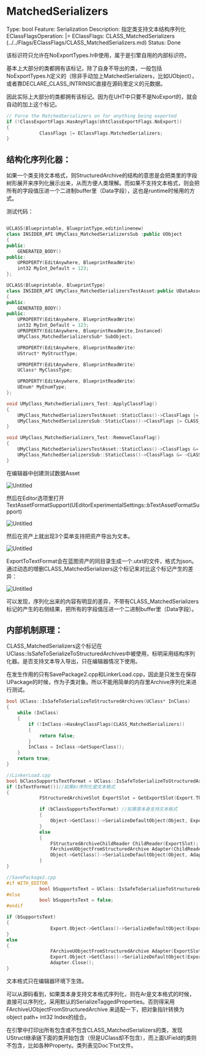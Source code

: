 # MatchedSerializers

Type: bool
Feature: Serialization
Description: 指定类支持文本结构序列化
EClassFlagsOperation: |=
EClassFlags: CLASS_MatchedSerializers (../../Flags/EClassFlags/CLASS_MatchedSerializers.md)
Status: Done

该标识符只允许在NoExportTypes.h中使用，属于是引擎自用的内部标识符。

基本上大部分的类都拥有该标记，除了自身不导出的类，一般包括NoExportTypes.h定义的（除非手动加上MatchedSerializers，比如UObject），或者靠DECLARE_CLASS_INTRINSIC直接在源码里定义的元数据。

因此实际上大部分的类都拥有该标记。因为在UHT中只要不是NoExport的，就会自动的加上这个标记。

```cpp
// Force the MatchedSerializers on for anything being exported
if (!ClassExportFlags.HasAnyFlags(UhtClassExportFlags.NoExport))
{
			ClassFlags |= EClassFlags.MatchedSerializers;
}
```

## 结构化序列化器：

如果一个类支持文本格式，则StructuredArchive的结构的意思是会把类里的字段树形展开来序列化展示出来，从而方便人类理解。而如果不支持文本格式，则会把所有的字段值压进一个二进制buffer里（Data字段），这也是runtime时候用的方式。

测试代码：

```cpp

UCLASS(Blueprintable, BlueprintType,editinlinenew)
class INSIDER_API UMyClass_MatchedSerializersSub :public UObject
{
public:
	GENERATED_BODY()
public:
	UPROPERTY(EditAnywhere, BlueprintReadWrite)
	int32 MyInt_Default = 123;
};

UCLASS(Blueprintable, BlueprintType)
class INSIDER_API UMyClass_MatchedSerializersTestAsset:public UDataAsset
{
public:
	GENERATED_BODY()
public:
	UPROPERTY(EditAnywhere, BlueprintReadWrite)
	int32 MyInt_Default = 123;
	UPROPERTY(EditAnywhere, BlueprintReadWrite,Instanced)
	UMyClass_MatchedSerializersSub* SubObject;

	UPROPERTY(EditAnywhere, BlueprintReadWrite)
	UStruct* MyStructType;

	UPROPERTY(EditAnywhere, BlueprintReadWrite)
	UClass* MyClassType;

	UPROPERTY(EditAnywhere, BlueprintReadWrite)
	UEnum* MyEnumType;
};

void UMyClass_MatchedSerializers_Test::ApplyClassFlag()
{
	UMyClass_MatchedSerializersTestAsset::StaticClass()->ClassFlags |= CLASS_MatchedSerializers;
	UMyClass_MatchedSerializersSub::StaticClass()->ClassFlags |= CLASS_MatchedSerializers;
}

void UMyClass_MatchedSerializers_Test::RemoveClassFlag()
{
	UMyClass_MatchedSerializersTestAsset::StaticClass()->ClassFlags &= ~CLASS_MatchedSerializers;
	UMyClass_MatchedSerializersSub::StaticClass()->ClassFlags &= ~CLASS_MatchedSerializers;
}
```

在编辑器中创建测试数据Asset

![Untitled](MatchedSerializers/Untitled.png)

然后在Editor选项里打开TextAssetFormatSupport(UEditorExperimentalSettings::bTextAssetFormatSupport)

![Untitled](MatchedSerializers/Untitled%201.png)

然后在资产上就出现3个菜单支持把资产导出为文本。

![Untitled](MatchedSerializers/Untitled%202.png)

ExportToTextFormat会在蓝图资产的同目录生成一个.utxt的文件，格式为json。通过动态的增删CLASS_MatchedSerializers这个标记来对比这个标记产生的差异：

![Untitled](MatchedSerializers/Untitled%203.png)

可以发现，序列化出来的内容有明显的差异，不带有CLASS_MatchedSerializers标记的产生的右侧结果，把所有的字段值压进一个二进制buffer里（Data字段）。

## 内部机制原理：

CLASS_MatchedSerializers这个标记在UClass::IsSafeToSerializeToStructuredArchives中被使用，标明采用结构序列化器。是否支持文本导入导出，只在编辑器情况下使用。

在发生作用的只有SavePackage2.cpp和LinkerLoad.cpp，因此是只发生在保存UPackage的时候，作为子类对象。所以不能用简单的内存里Archive序列化来进行测试。

```cpp
bool UClass::IsSafeToSerializeToStructuredArchives(UClass* InClass)
{
	while (InClass)
	{
		if (!InClass->HasAnyClassFlags(CLASS_MatchedSerializers))
		{
			return false;
		}
		InClass = InClass->GetSuperClass();
	}
	return true;
}

//LinkerLoad.cpp
bool bClassSupportsTextFormat = UClass::IsSafeToSerializeToStructuredArchives(Object->GetClass());
if (IsTextFormat())//如果Ar序列化是文本格式
{
			FStructuredArchiveSlot ExportSlot = GetExportSlot(Export.ThisIndex);

			if (bClassSupportsTextFormat) //如果类本身支持文本格式
			{
				Object->GetClass()->SerializeDefaultObject(Object, ExportSlot);
			}
			else
			{
				FStructuredArchiveChildReader ChildReader(ExportSlot);
				FArchiveUObjectFromStructuredArchive Adapter(ChildReader.GetRoot());
				Object->GetClass()->SerializeDefaultObject(Object, Adapter.GetArchive());
			}
}

//SavePackage2.cpp
#if WITH_EDITOR
			bool bSupportsText = UClass::IsSafeToSerializeToStructuredArchives(Export.Object->GetClass());
#else
			bool bSupportsText = false;
#endif

if (bSupportsText)
{
				Export.Object->GetClass()->SerializeDefaultObject(Export.Object, ExportSlot);
}
else
{
				FArchiveUObjectFromStructuredArchive Adapter(ExportSlot);
				Export.Object->GetClass()->SerializeDefaultObject(Export.Object, Adapter.GetArchive());
				Adapter.Close();
}
```

文本格式只在编辑器环境下生效。

可以从源码看到，如果类本身支持文本格式序列化，则在Ar是文本格式的时候，直接可以序列化，采用默认的SerializeTaggedProperties。否则得采用FArchiveUObjectFromStructuredArchive 来适配一下，把对象指针转换为object path+ int32 Index的组合。

在引擎中打印出所有包含或不包含CLASS_MatchedSerializers的类，发现UStruct继承链下面的类开始包含（但是UClass却不包含），而上面UField的类则不包含，比如各种Property。类列表见Doc下txt文件。